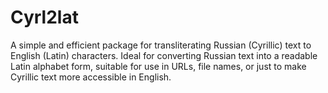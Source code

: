 # Cyrl2lat
A simple and efficient package for transliterating Russian (Cyrillic) text to English (Latin) characters. Ideal for converting Russian text into a readable Latin alphabet form, suitable for use in URLs, file names, or just to make Cyrillic text more accessible in English.
